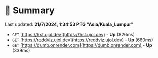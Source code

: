 # 📖 Summary
Last updated: **21/7/2024, 1:34:53 PTG "Asia/Kuala_Lumpur"**

- `GET` [https://hst.ujol.dev](https://hst.ujol.dev) - **Up** (826ms)
- `GET` [https://reddviz.ujol.dev](https://reddviz.ujol.dev) - **Up** (660ms)
- `GET` [https://dumb.onrender.com](https://dumb.onrender.com) - **Up** (339ms)
